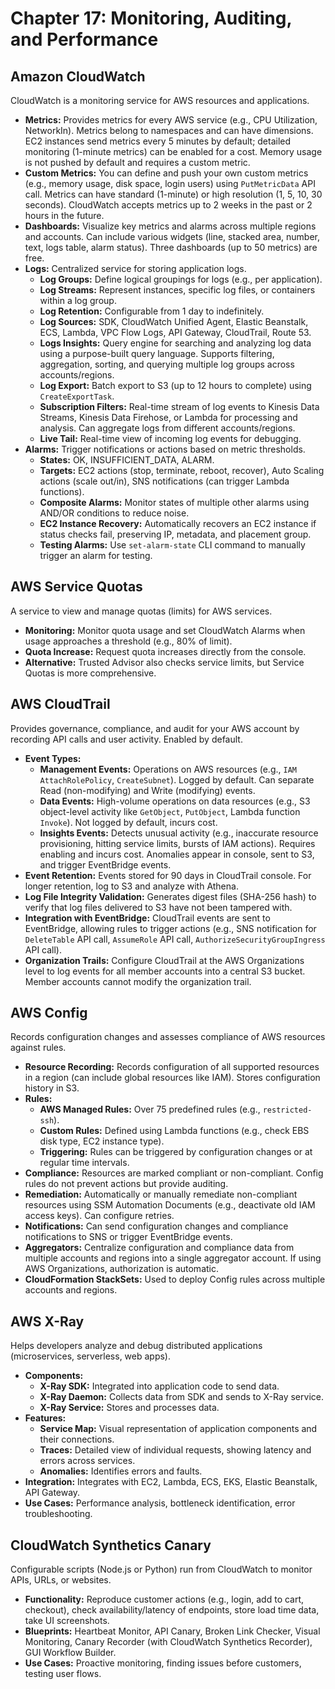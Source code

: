 # Chapter 17: Monitoring, Auditing, and Performance

## Amazon CloudWatch
CloudWatch is a monitoring service for AWS resources and applications.
-   **Metrics:** Provides metrics for every AWS service (e.g., CPU Utilization, NetworkIn). Metrics belong to namespaces and can have dimensions. EC2 instances send metrics every 5 minutes by default; detailed monitoring (1-minute metrics) can be enabled for a cost. Memory usage is not pushed by default and requires a custom metric.
-   **Custom Metrics:** You can define and push your own custom metrics (e.g., memory usage, disk space, login users) using `PutMetricData` API call. Metrics can have standard (1-minute) or high resolution (1, 5, 10, 30 seconds). CloudWatch accepts metrics up to 2 weeks in the past or 2 hours in the future.
-   **Dashboards:** Visualize key metrics and alarms across multiple regions and accounts. Can include various widgets (line, stacked area, number, text, logs table, alarm status). Three dashboards (up to 50 metrics) are free.
-   **Logs:** Centralized service for storing application logs.
    -   **Log Groups:** Define logical groupings for logs (e.g., per application).
    -   **Log Streams:** Represent instances, specific log files, or containers within a log group.
    -   **Log Retention:** Configurable from 1 day to indefinitely.
    -   **Log Sources:** SDK, CloudWatch Unified Agent, Elastic Beanstalk, ECS, Lambda, VPC Flow Logs, API Gateway, CloudTrail, Route 53.
    -   **Logs Insights:** Query engine for searching and analyzing log data using a purpose-built query language. Supports filtering, aggregation, sorting, and querying multiple log groups across accounts/regions.
    -   **Log Export:** Batch export to S3 (up to 12 hours to complete) using `CreateExportTask`.
    -   **Subscription Filters:** Real-time stream of log events to Kinesis Data Streams, Kinesis Data Firehose, or Lambda for processing and analysis. Can aggregate logs from different accounts/regions.
    -   **Live Tail:** Real-time view of incoming log events for debugging.
-   **Alarms:** Trigger notifications or actions based on metric thresholds.
    -   **States:** OK, INSUFFICIENT_DATA, ALARM.
    -   **Targets:** EC2 actions (stop, terminate, reboot, recover), Auto Scaling actions (scale out/in), SNS notifications (can trigger Lambda functions).
    -   **Composite Alarms:** Monitor states of multiple other alarms using AND/OR conditions to reduce noise.
    -   **EC2 Instance Recovery:** Automatically recovers an EC2 instance if status checks fail, preserving IP, metadata, and placement group.
    -   **Testing Alarms:** Use `set-alarm-state` CLI command to manually trigger an alarm for testing.

## AWS Service Quotas
A service to view and manage quotas (limits) for AWS services.
-   **Monitoring:** Monitor quota usage and set CloudWatch Alarms when usage approaches a threshold (e.g., 80% of limit).
-   **Quota Increase:** Request quota increases directly from the console.
-   **Alternative:** Trusted Advisor also checks service limits, but Service Quotas is more comprehensive.

## AWS CloudTrail
Provides governance, compliance, and audit for your AWS account by recording API calls and user activity. Enabled by default.
-   **Event Types:**
    -   **Management Events:** Operations on AWS resources (e.g., `IAM AttachRolePolicy`, `CreateSubnet`). Logged by default. Can separate Read (non-modifying) and Write (modifying) events.
    -   **Data Events:** High-volume operations on data resources (e.g., S3 object-level activity like `GetObject`, `PutObject`, Lambda function `Invoke`). Not logged by default, incurs cost.
    -   **Insights Events:** Detects unusual activity (e.g., inaccurate resource provisioning, hitting service limits, bursts of IAM actions). Requires enabling and incurs cost. Anomalies appear in console, sent to S3, and trigger EventBridge events.
-   **Event Retention:** Events stored for 90 days in CloudTrail console. For longer retention, log to S3 and analyze with Athena.
-   **Log File Integrity Validation:** Generates digest files (SHA-256 hash) to verify that log files delivered to S3 have not been tampered with.
-   **Integration with EventBridge:** CloudTrail events are sent to EventBridge, allowing rules to trigger actions (e.g., SNS notification for `DeleteTable` API call, `AssumeRole` API call, `AuthorizeSecurityGroupIngress` API call).
-   **Organization Trails:** Configure CloudTrail at the AWS Organizations level to log events for all member accounts into a central S3 bucket. Member accounts cannot modify the organization trail.

## AWS Config
Records configuration changes and assesses compliance of AWS resources against rules.
-   **Resource Recording:** Records configuration of all supported resources in a region (can include global resources like IAM). Stores configuration history in S3.
-   **Rules:**
    -   **AWS Managed Rules:** Over 75 predefined rules (e.g., `restricted-ssh`).
    -   **Custom Rules:** Defined using Lambda functions (e.g., check EBS disk type, EC2 instance type).
    -   **Triggering:** Rules can be triggered by configuration changes or at regular time intervals.
-   **Compliance:** Resources are marked compliant or non-compliant. Config rules do not prevent actions but provide auditing.
-   **Remediation:** Automatically or manually remediate non-compliant resources using SSM Automation Documents (e.g., deactivate old IAM access keys). Can configure retries.
-   **Notifications:** Can send configuration changes and compliance notifications to SNS or trigger EventBridge events.
-   **Aggregators:** Centralize configuration and compliance data from multiple accounts and regions into a single aggregator account. If using AWS Organizations, authorization is automatic.
-   **CloudFormation StackSets:** Used to deploy Config rules across multiple accounts and regions.

## AWS X-Ray
Helps developers analyze and debug distributed applications (microservices, serverless, web apps).
-   **Components:**
    -   **X-Ray SDK:** Integrated into application code to send data.
    -   **X-Ray Daemon:** Collects data from SDK and sends to X-Ray service.
    -   **X-Ray Service:** Stores and processes data.
-   **Features:**
    -   **Service Map:** Visual representation of application components and their connections.
    -   **Traces:** Detailed view of individual requests, showing latency and errors across services.
    -   **Anomalies:** Identifies errors and faults.
-   **Integration:** Integrates with EC2, Lambda, ECS, EKS, Elastic Beanstalk, API Gateway.
-   **Use Cases:** Performance analysis, bottleneck identification, error troubleshooting.

## CloudWatch Synthetics Canary
Configurable scripts (Node.js or Python) run from CloudWatch to monitor APIs, URLs, or websites.
-   **Functionality:** Reproduce customer actions (e.g., login, add to cart, checkout), check availability/latency of endpoints, store load time data, take UI screenshots.
-   **Blueprints:** Heartbeat Monitor, API Canary, Broken Link Checker, Visual Monitoring, Canary Recorder (with CloudWatch Synthetics Recorder), GUI Workflow Builder.
-   **Use Cases:** Proactive monitoring, finding issues before customers, testing user flows.